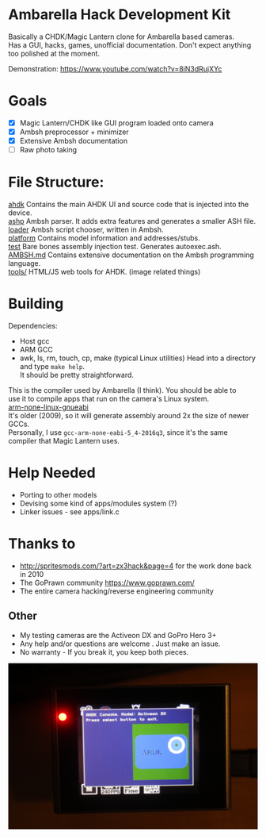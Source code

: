 # Ambarella Hack Development Kit
Basically a CHDK/Magic Lantern clone for Ambarella based cameras.  
Has a GUI, hacks, games, unofficial documentation. Don't expect anything  
too polished at the moment.

Demonstration: https://www.youtube.com/watch?v=8iN3dRujXYc

# Goals
- [x] Magic Lantern/CHDK like GUI program loaded onto camera
- [x] Ambsh preprocessor + minimizer
- [x] Extensive Ambsh documentation
- [ ] Raw photo taking

# File Structure:
[ahdk](ahdk/) Contains the main AHDK UI and source code that is injected into the device.  
[ashp](ashp/) Ambsh parser. It adds extra features and generates a smaller ASH file.  
[loader](loader/) Ambsh script chooser, written in Ambsh.  
[platform](platform/) Contains model information and addresses/stubs.  
[test](test/) Bare bones assembly injection test. Generates autoexec.ash.  
[AMBSH.md](AMBSH.md) Contains extensive documentation on the Ambsh programming language.  
[tools/](tools/) HTML/JS web tools for AHDK. (image related things)  

# Building
Dependencies:
- Host gcc
- ARM GCC
- awk, ls, rm, touch, cp, make (typical Linux utilities)
Head into a directory and type `make help`.  
It should be pretty straightforward.  

This is the compiler used by Ambarella (I think). You should be able to  
use it to compile apps that run on the camera's Linux system.  
[arm-none-linux-gnueabi](https://sourcery.mentor.com/public/gnu_toolchain/arm-none-linux-gnueabi/arm-2011.09-70-arm-none-linux-gnueabi-i686-pc-linux-gnu.tar.bz2)  
It's older (2009), so it will generate assembly around 2x the size of newer GCCs.  
Personally, I use `gcc-arm-none-eabi-5_4-2016q3`, since it's the same compiler that Magic Lantern uses.  

# Help Needed
- Porting to other models
- Devising some kind of apps/modules system (?)
- Linker issues - see apps/link.c

# Thanks to
- http://spritesmods.com/?art=zx3hack&page=4 for the work done back in 2010
- The GoPrawn community https://www.goprawn.com/
- The entire camera hacking/reverse engineering community

## Other
- My testing cameras are the Activeon DX and GoPro Hero 3+
- Any help and/or questions are welcome . Just make an issue. 
- No warranty - If you break it, you keep both pieces.

![Screen hacks](screen.jpg)
